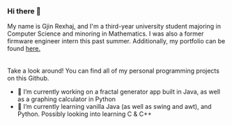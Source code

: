 ### Hi there 👋

My name is Gjin Rexhaj, and I'm a third-year university student majoring in Computer Science and minoring in Mathematics. I was also a former firmware engineer intern this past summer. Additionally, my portfolio can be found [here.](https://gjinrexhaj.github.io/)
\
\
\
Take a look around! You can find all of my personal programming projects on this Github.

- 🔭 I’m currently working on a fractal generator app built in Java, as well as a graphing calculator in Python
- 🌱 I’m currently learning vanilla Java (as well as swing and awt), and Python. Possibly looking into learning C & C++

<!--
**GjinRexhaj/GjinRexhaj** is a ✨ _special_ ✨ repository because its `README.md` (this file) appears on your GitHub profile.

Here are some ideas to get you started:

- 🔭 I’m currently working on ...
- 🌱 I’m currently learning ...
- 👯 I’m looking to collaborate on ...
- 🤔 I’m looking for help with ...
- 💬 Ask me about ...
- 📫 How to reach me: ...
- 😄 Pronouns: ...
- ⚡ Fun fact: ...
-->
